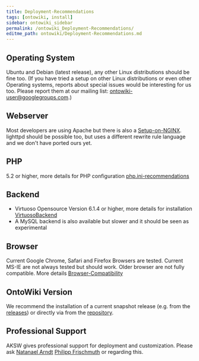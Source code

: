 ```yaml
---
title: Deployment-Recommendations
tags: [ontowiki, install]
sidebar: ontowiki_sidebar
permalink: /ontowiki_Deployment-Recommendations/
editme_path: ontowiki/Deployment-Recommendations.md
---
```

## Operating System

Ubuntu and Debian (latest release), any other Linux distributions should be fine too. (If you have tried a setup on other Linux distributions or even other Operating systems, reports about special issues would be interesting for us too. Please report them at our mailing list: ontowiki-user@googlegroups.com.)

## Webserver

Most developers are using Apache but there is also a [Setup-on-NGINX](http://docs.ontowiki.net/ontowiki_Setup-on-NGINX/). lighttpd should be possible too, but uses a different rewrite rule language and we don't have ported ours yet.

## PHP

5.2 or higher, more details for PHP configuration [php.ini-recommendations](http://docs.ontowiki.net/ontowiki_php/)

## Backend

- Virtuoso Opensource Version 6.1.4 or higher, more details for installation [VirtuosoBackend](http://docs.ontowiki.net/ontowiki_VirtuosoBackend/)
- A MySQL backend is also available but slower and it should be seen as experimental

## Browser

Current Google Chrome, Safari and Firefox Browsers are tested. Current MS-IE are not always tested but should work. Older browser are not fully compatible. More details [Browser-Compatibility](http://docs.ontowiki.net/ontowiki_Browser-Compatibility/)

## OntoWiki Version

We recommend the installation of a current snapshot release (e.g. from the [releases](https://www.github.com/AKSW/OntoWiki/releases)) or directly via from the [repository](https://www.github.com/AKSW/OntoWiki).

## Professional Support

AKSW gives professional support for deployment and customization. Please ask [Natanael Arndt](http://aksw.org/NatanaelArndt) [Philipp Frischmuth](http://aksw.org/PhilippFrischmuth) or regarding this.
